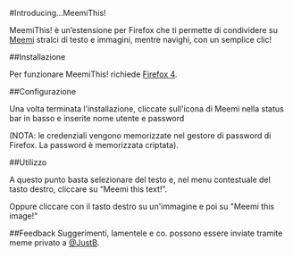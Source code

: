 #Introducing...MeemiThis!

MeemiThis! è un’estensione per Firefox che ti permette di condividere su [Meemi](http://meemi.com)
stralci di testo e immagini, mentre navighi, con un semplice clic!

##Installazione

Per funzionare MeemiThis! richiede [Firefox 4](http://www.mozilla.com/en-US/firefox/beta/).


##Configurazione

Una volta terminata l’installazione, cliccate sull'icona di Meemi nella status 
bar in basso e inserite nome utente e password

(NOTA: le credenziali vengono memorizzate nel gestore di password di Firefox.
La password è memorizzata criptata).

##Utilizzo

A questo punto basta selezionare del testo e, nel menu contestuale del tasto 
destro, cliccare su “Meemi this text!”.

Oppure cliccare con il tasto destro su un'immagine e poi su "Meemi this image!"

##Feedback
Suggerimenti, lamentele e co. possono essere inviate tramite meme privato a 
[@JustB](http://meemi.com/JustB).
